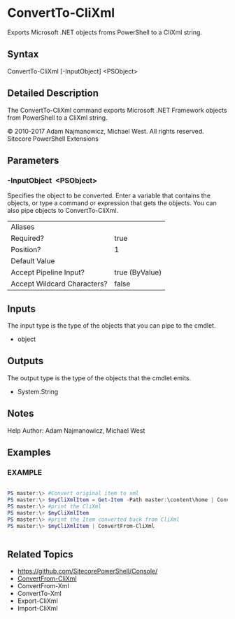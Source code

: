 # ConvertTo-CliXml 
 
Exports Microsoft .NET objects froms PowerShell to a CliXml string. 
 
## Syntax 
 
ConvertTo-CliXml [-InputObject] &lt;PSObject&gt; 
 
 
## Detailed Description 
 
The ConvertTo-CliXml command exports Microsoft .NET Framework objects from PowerShell to a CliXml string. 
 
© 2010-2017 Adam Najmanowicz, Michael West. All rights reserved. Sitecore PowerShell Extensions 
 
## Parameters 
 
### -InputObject&nbsp; &lt;PSObject&gt; 
 
Specifies the object to be converted. Enter a variable that contains the objects, or type a command or expression that gets the objects. You can also pipe objects to ConvertTo-CliXml. 
 
<table>
    <thead></thead>
    <tbody>
        <tr>
            <td>Aliases</td>
            <td></td>
        </tr>
        <tr>
            <td>Required?</td>
            <td>true</td>
        </tr>
        <tr>
            <td>Position?</td>
            <td>1</td>
        </tr>
        <tr>
            <td>Default Value</td>
            <td></td>
        </tr>
        <tr>
            <td>Accept Pipeline Input?</td>
            <td>true (ByValue)</td>
        </tr>
        <tr>
            <td>Accept Wildcard Characters?</td>
            <td>false</td>
        </tr>
    </tbody>
</table> 
 
## Inputs 
 
The input type is the type of the objects that you can pipe to the cmdlet. 
 
* object 
 
## Outputs 
 
The output type is the type of the objects that the cmdlet emits. 
 
* System.String 
 
## Notes 
 
Help Author: Adam Najmanowicz, Michael West 
 
## Examples 
 
### EXAMPLE 
 
 
 
```powershell   
 
PS master:\> #Convert original item to xml
PS master:\> $myCliXmlItem = Get-Item -Path master:\content\home | ConvertTo-CliXml 
PS master:\> #print the CliXml
PS master:\> $myCliXmlItem
PS master:\> #print the Item converted back from CliXml
PS master:\> $myCliXmlItem | ConvertFrom-CliXml 
 
``` 
 
## Related Topics 
 
* <a href='https://github.com/SitecorePowerShell/Console/' target='_blank'>https://github.com/SitecorePowerShell/Console/</a><br/>* [ConvertFrom-CliXml](/appendix/commands/ConvertFrom-CliXml.md)* ConvertFrom-Xml* ConvertTo-Xml* Export-CliXml* Import-CliXml
